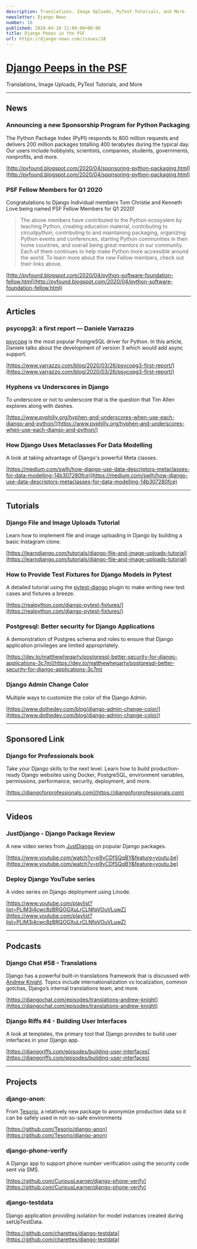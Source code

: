 ```yaml
---
description: Translations, Image Uploads, PyTest Tutorials, and More
newsletter: Django News
number: 18
published: 2020-04-10 11:00:00+00:00
title: Django Peeps in the PSF
url: https://django-news.com/issues/18
---
```


# [Django Peeps in the PSF](https://django-news.com/issues/18)

Translations, Image Uploads, PyTest Tutorials, and More

----

## News

### Announcing a new Sponsorship Program for Python Packaging

<p>The Python Package Index (PyPI) responds to 800 million requests and delivers 200 million packages totalling 400 terabytes during the typical day. Our users include hobbyists, scientists, companies, students, governments, nonprofits, and more.</p>

[http://pyfound.blogspot.com/2020/04/sponsoring-python-packaging.html](http://pyfound.blogspot.com/2020/04/sponsoring-python-packaging.html)

### PSF Fellow Members for Q1 2020

<p>Congratulations to Django Individual members Tom Christie and Kenneth Love being named PSF Fellow Members for Q1 2020!</p>

<blockquote><p>The above members have contributed to the Python ecosystem by teaching Python, creating education material, contributing to circuitpython, contributing to and maintaining packaging, organizing Python events and conferences, starting Python communities in their home countries, and overall being great mentors in our community. Each of them continues to help make Python more accessible around the world. To learn more about the new Fellow members, check out their links above.</p></blockquote>

[http://pyfound.blogspot.com/2020/04/python-software-foundation-fellow.html](http://pyfound.blogspot.com/2020/04/python-software-foundation-fellow.html)

----

## Articles

### psycopg3: a first report — Daniele Varrazzo

<p><a href="https://cur.at/lskkVhc">psycopg</a> is the most popular PostgreSQL driver for Python. In this article, Daniele talks about the development of version 3 which would add async support.</p>

[https://www.varrazzo.com/blog/2020/03/26/psycopg3-first-report/](https://www.varrazzo.com/blog/2020/03/26/psycopg3-first-report/)

### Hyphens vs Underscores in Django

<p>To underscore or not to underscore that is the question that Tim Allen explores along with dashes.</p>

[https://www.pyphilly.org/hyphen-and-underscores-when-use-each-django-and-python/](https://www.pyphilly.org/hyphen-and-underscores-when-use-each-django-and-python/)

### How Django Uses Metaclasses For Data Modelling

<p>A look at taking advantage of Django's powerful Meta classes.</p>

[https://medium.com/swlh/how-django-use-data-descriptors-metaclasses-for-data-modelling-14b307280fce](https://medium.com/swlh/how-django-use-data-descriptors-metaclasses-for-data-modelling-14b307280fce)

----

## Tutorials

### Django File and Image Uploads Tutorial

<p>Learn how to implement file and image uploading in Django by building a basic Instagram clone.</p>

[https://learndjango.com/tutorials/django-file-and-image-uploads-tutorial](https://learndjango.com/tutorials/django-file-and-image-uploads-tutorial)

### How to Provide Test Fixtures for Django Models in Pytest

<p>A detailed tutorial using the <a href="https://cur.at/UqmtJJy">pytest-django</a> plugin to make writing new test cases and fixtures a breeze.</p>

[https://realpython.com/django-pytest-fixtures/](https://realpython.com/django-pytest-fixtures/)

### Postgresql: Better security for Django Applications

<p>A demonstration of Postgres schema and roles to ensure that Django application privileges are limited appropriately.</p>

[https://dev.to/matthewhegarty/postgresql-better-security-for-django-applications-3c7m](https://dev.to/matthewhegarty/postgresql-better-security-for-django-applications-3c7m)

### Django Admin Change Color

<p>Multiple ways to customize the color of the Django Admin.</p>

[https://www.dothedev.com/blog/django-admin-change-color/](https://www.dothedev.com/blog/django-admin-change-color/)

----

## Sponsored Link

### Django for Professionals book

<p>Take your Django skills to the next level. Learn how to build production-ready Django websites using Docker, PostgreSQL, environment variables, permissions, performance, security, deployment, and more.</p>

[https://djangoforprofessionals.com](https://djangoforprofessionals.com)

----

## Videos

### JustDjango - Django Package Review

<p>A new video series from <a href="https://cur.at/Zx4RMbR">JustDjango</a> on popular Django packages.</p>

[https://www.youtube.com/watch?v=p9vCDfSQqBY&feature=youtu.be](https://www.youtube.com/watch?v=p9vCDfSQqBY&feature=youtu.be)

### Deploy Django YouTube series

<p>A video series on Django deployment using Linode.</p>

[https://www.youtube.com/playlist?list=PLlM3i4cwc8zBRQOGXuLrCLNfpVOuVLuwZ](https://www.youtube.com/playlist?list=PLlM3i4cwc8zBRQOGXuLrCLNfpVOuVLuwZ)

----

## Podcasts

### Django Chat #58 - Translations

<p>Django has a powerful built-in translations framework that is discussed with <a href="https://cur.at/O6aR2Be">Andrew Knight</a>. Topics include internationalization vs localization, common gotchas, Django’s internal translations team, and more.</p>

[https://djangochat.com/episodes/translations-andrew-knight](https://djangochat.com/episodes/translations-andrew-knight)

### Django Riffs #4 - Building User Interfaces

<p>A look at templates, the primary tool that Django provides to build user interfaces in your Django app.</p>

[https://djangoriffs.com/episodes/building-user-interfaces](https://djangoriffs.com/episodes/building-user-interfaces)

----

## Projects

### django-anon: 

<p>From <a href="https://cur.at/mXaAL7a">Tesorio</a>, a relatively new package to anonymize production data so it can be safely used in not-so-safe environments</p>

[https://github.com/Tesorio/django-anon](https://github.com/Tesorio/django-anon)

### django-phone-verify

<p>A Django app to support phone number verification using the security code sent via SMS.</p>

[https://github.com/CuriousLearner/django-phone-verify](https://github.com/CuriousLearner/django-phone-verify)

### django-testdata

<p>Django application providing isolation for model instances created during setUpTestData.</p>

[https://github.com/charettes/django-testdata](https://github.com/charettes/django-testdata)